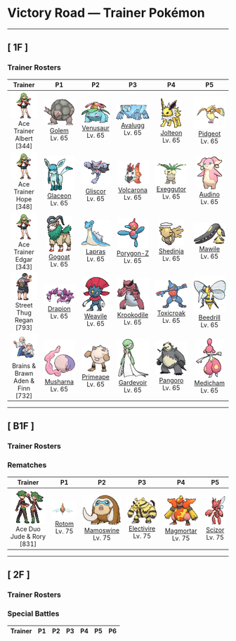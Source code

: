 # Victory Road — Trainer Pokémon

---

## [ 1F ]

### Trainer Rosters

| Trainer | P1 | P2 | P3 | P4 | P5 |
|:-------:|:--:|:--:|:--:|:--:|:--:|
| ![Ace Trainer Albert](../../assets/trainers/ace_trainer.png "Ace Trainer Albert")<br>Ace Trainer Albert [344] | <div class="sprite-cell">![Golem](../../assets/sprites/golem/front.gif "Golem: Golem is known for rolling down from mountains. To prevent them from rolling into the homes of people downhill, grooves have been dug into the sides of mountains to serve as guideways for diverting this Pokémon’s course.")<br>[Golem](../../pokemon/golem.md)<br>Lv. 65</div> | <div class="sprite-cell">![Venusaur](../../assets/sprites/venusaur/front.gif "Venusaur: There is a large flower on Venusaur’s back. The flower is said to take on vivid colors if it gets plenty of nutrition and sunlight. The flower’s aroma soothes the emotions of people.")<br>[Venusaur](../../pokemon/venusaur.md)<br>Lv. 65</div> | <div class="sprite-cell">![Avalugg](../../assets/sprites/avalugg/front.gif "Avalugg: The way several Bergmite huddle on its back makes it look like an aircraft carrier made of ice.")<br>[Avalugg](../../pokemon/avalugg.md)<br>Lv. 65</div> | <div class="sprite-cell">![Jolteon](../../assets/sprites/jolteon/front.gif "Jolteon: Jolteon’s cells generate a low level of electricity. This power is amplified by the static electricity of its fur, enabling the Pokémon to drop thunderbolts. The bristling fur is made of electrically charged needles.")<br>[Jolteon](../../pokemon/jolteon.md)<br>Lv. 65</div> | <div class="sprite-cell">![Pidgeot](../../assets/sprites/pidgeot/front.gif "Pidgeot: This Pokémon has a dazzling plumage of beautifully glossy feathers. Many Trainers are captivated by the striking beauty of the feathers on its head, compelling them to choose Pidgeot as their Pokémon.")<br>[Pidgeot](../../pokemon/pidgeot.md)<br>Lv. 65</div> |
| ![Ace Trainer Hope](../../assets/trainers/ace_trainer.png "Ace Trainer Hope")<br>Ace Trainer Hope [348] | <div class="sprite-cell">![Glaceon](../../assets/sprites/glaceon/front.gif "Glaceon: It lowers its body heat to freeze its fur. The hairs then become like needles it can fire.")<br>[Glaceon](../../pokemon/glaceon.md)<br>Lv. 65</div> | <div class="sprite-cell">![Gliscor](../../assets/sprites/gliscor/front.gif "Gliscor: Its flight is soundless. It uses its lengthy tail to carry off its prey... Then its elongated fangs do the rest.")<br>[Gliscor](../../pokemon/gliscor.md)<br>Lv. 65</div> | <div class="sprite-cell">![Volcarona](../../assets/sprites/volcarona/front.gif "Volcarona: When volcanic ash darkened the atmosphere, it is said that Volcarona’s fire provided a replacement for the sun.")<br>[Volcarona](../../pokemon/volcarona.md)<br>Lv. 65</div> | <div class="sprite-cell">![Exeggutor](../../assets/sprites/exeggutor/front.gif "Exeggutor: Exeggutor originally came from the tropics. Its heads steadily grow larger from exposure to strong sunlight. It is said that when the heads fall off, they group together to form Exeggcute.")<br>[Exeggutor](../../pokemon/exeggutor.md)<br>Lv. 65</div> | <div class="sprite-cell">![Audino](../../assets/sprites/audino/front.gif "Audino: It touches others with the feelers on its ears, using the sound of their heartbeats to tell how they are feeling.")<br>[Audino](../../pokemon/audino.md)<br>Lv. 65</div> |
| ![Ace Trainer Edgar](../../assets/trainers/ace_trainer.png "Ace Trainer Edgar")<br>Ace Trainer Edgar [343] | <div class="sprite-cell">![Gogoat](../../assets/sprites/gogoat/front.gif "Gogoat: They inhabit mountainous regions. The leader of the herd is decided by a battle of clashing horns.")<br>[Gogoat](../../pokemon/gogoat.md)<br>Lv. 65</div> | <div class="sprite-cell">![Lapras](../../assets/sprites/lapras/front.gif "Lapras: People have driven Lapras almost to the point of extinction. In the evenings, this Pokémon is said to sing plaintively as it seeks what few others of its kind still remain.")<br>[Lapras](../../pokemon/lapras.md)<br>Lv. 65</div> | <div class="sprite-cell">![Porygon-Z](../../assets/sprites/porygon-z/front.gif "Porygon-Z: Its programming was modified to enable it to travel through alien dimensions. Seems there might have been an error...")<br>[Porygon-Z](../../pokemon/porygon-z.md)<br>Lv. 65</div> | <div class="sprite-cell">![Shedinja](../../assets/sprites/shedinja/front.gif "Shedinja: Shedinja is a peculiar Pokémon. It seems to appear unsought in a Poké Ball after a Nincada evolves. This bizarre Pokémon is entirely immobile—it doesn’t even breathe.")<br>[Shedinja](../../pokemon/shedinja.md)<br>Lv. 65</div> | <div class="sprite-cell">![Mawile](../../assets/sprites/mawile/front.gif "Mawile: Don’t be taken in by this Pokémon’s cute face—it’s very dangerous. Mawile fools the foe into letting down its guard, then chomps down with its massive jaws. The steel jaws are really horns that have been transformed.")<br>[Mawile](../../pokemon/mawile.md)<br>Lv. 65</div> |
| ![Street Thug Regan](../../assets/trainers/street_thug.png "Street Thug Regan")<br>Street Thug Regan [793] | <div class="sprite-cell">![Drapion](../../assets/sprites/drapion/front.gif "Drapion: It has the power in its clawed arms to make scrap of a car. The tips of its claws release poison.")<br>[Drapion](../../pokemon/drapion.md)<br>Lv. 65</div> | <div class="sprite-cell">![Weavile](../../assets/sprites/weavile/front.gif "Weavile: They live in cold regions, forming groups of four or five that hunt prey with impressive coordination.")<br>[Weavile](../../pokemon/weavile.md)<br>Lv. 65</div> | <div class="sprite-cell">![Krookodile](../../assets/sprites/krookodile/front.gif "Krookodile: They never allow prey to escape. Their jaws are so powerful, they can crush the body of an automobile.")<br>[Krookodile](../../pokemon/krookodile.md)<br>Lv. 65</div> | <div class="sprite-cell">![Toxicroak](../../assets/sprites/toxicroak/front.gif "Toxicroak: Its knuckle claws secrete a toxin so vile that even a scratch could prove fatal.")<br>[Toxicroak](../../pokemon/toxicroak.md)<br>Lv. 65</div> | <div class="sprite-cell">![Beedrill](../../assets/sprites/beedrill/front.gif "Beedrill: Beedrill is extremely territorial. No one should ever approach its nest—this is for their own safety. If angered, they will attack in a furious swarm.")<br>[Beedrill](../../pokemon/beedrill.md)<br>Lv. 65</div> |
| ![Brains & Brawn Aden & Finn](../../assets/trainers/brains_brawn.png "Brains & Brawn Aden & Finn")<br>Brains & Brawn Aden & Finn [732] | <div class="sprite-cell">![Musharna](../../assets/sprites/musharna/front.gif "Musharna: The dream mist coming from its forehead changes into many different colors depending on the dream that was eaten.")<br>[Musharna](../../pokemon/musharna.md)<br>Lv. 65</div> | <div class="sprite-cell">![Primeape](../../assets/sprites/primeape/front.gif "Primeape: When Primeape becomes furious, its blood circulation is boosted. In turn, its muscles are made even stronger. However, it also becomes much less intelligent at the same time.")<br>[Primeape](../../pokemon/primeape.md)<br>Lv. 65</div> | <div class="sprite-cell">![Gardevoir](../../assets/sprites/gardevoir/front.gif "Gardevoir: Gardevoir has the psychokinetic power to distort the dimensions and create a small black hole. This Pokémon will try to protect its Trainer even at the risk of its own life.")<br>[Gardevoir](../../pokemon/gardevoir.md)<br>Lv. 65</div> | <div class="sprite-cell">![Pangoro](../../assets/sprites/pangoro/front.gif "Pangoro: It charges ahead and bashes its opponents like a berserker, uncaring about any hits it might take. Its arms are mighty enough to snap a telephone pole.")<br>[Pangoro](../../pokemon/pangoro.md)<br>Lv. 65</div> | <div class="sprite-cell">![Medicham](../../assets/sprites/medicham/front.gif "Medicham: Through the power of meditation, Medicham developed its sixth sense. It gained the ability to use psychokinetic powers. This Pokémon is known to meditate for a whole month without eating.")<br>[Medicham](../../pokemon/medicham.md)<br>Lv. 65</div> |

---

## [ B1F ]

### Trainer Rosters

### Rematches

| Trainer | P1 | P2 | P3 | P4 | P5 |
|:-------:|:--:|:--:|:--:|:--:|:--:|
| ![Ace Duo Jude & Rory](../../assets/trainers/ace_duo.png "Ace Duo Jude & Rory")<br>Ace Duo Jude & Rory [831] | <div class="sprite-cell">![Rotom](../../assets/sprites/rotom/front.gif "Rotom: Its body is composed of plasma. It is known to infiltrate electronic devices and wreak havoc.")<br>[Rotom](../../pokemon/rotom.md)<br>Lv. 75</div> | <div class="sprite-cell">![Mamoswine](../../assets/sprites/mamoswine/front.gif "Mamoswine: Its impressive tusks are made of ice. The population thinned when it turned warm after the ice age.")<br>[Mamoswine](../../pokemon/mamoswine.md)<br>Lv. 75</div> | <div class="sprite-cell">![Electivire](../../assets/sprites/electivire/front.gif "Electivire: It pushes the tips of its two tails against the foe, then lets loose with over 20,000 volts of power.")<br>[Electivire](../../pokemon/electivire.md)<br>Lv. 75</div> | <div class="sprite-cell">![Magmortar](../../assets/sprites/magmortar/front.gif "Magmortar: It blasts fireballs of over 3,600 degrees Fahrenheit out of its arms. Its breath also sears and sizzles.")<br>[Magmortar](../../pokemon/magmortar.md)<br>Lv. 75</div> | <div class="sprite-cell">![Scizor](../../assets/sprites/scizor/front.gif "Scizor: Scizor has a body with the hardness of steel. It is not easily fazed by ordinary sorts of attacks. This Pokémon flaps its wings to regulate its body temperature.")<br>[Scizor](../../pokemon/scizor.md)<br>Lv. 75</div> |

---

## [ 2F ]

### Trainer Rosters

### Special Battles

| Trainer | P1 | P2 | P3 | P4 | P5 | P6 |
|:-------:|:--:|:--:|:--:|:--:|:--:|:--:|

